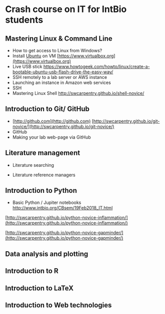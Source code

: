 # Crash course on IT for IntBio students

## Mastering Linux & Command Line
- How to get access to Linux from Windows?
 - Install [Ubuntu](https://www.ubuntu.com) on VM [https://www.virtualbox.org](https://www.virtualbox.org)
 - Live USB stick https://www.howtogeek.com/howto/linux/create-a-bootable-ubuntu-usb-flash-drive-the-easy-way/
 - SSH remotely to a lab server or AWS instance
- Launching an instance in Amazon web services
- SSH
- Mastering Linux Shell http://swcarpentry.github.io/shell-novice/

## Introduction to Git/ GitHub
- [http://github.com](http://github.com)
 [http://swcarpentry.github.io/git-novice/](http://swcarpentry.github.io/git-novice/)
 - GitHub
 - Making your lab web-page via GitHub

## Literature management
- Literature searching

- Literature reference managers

## Introduction to Python

- Basic Python / Jupiter notebooks http://www.intbio.org/CBsem/19Feb2018_IT.html

[http://swcarpentry.github.io/python-novice-inflammation/](http://swcarpentry.github.io/python-novice-inflammation/)

[http://swcarpentry.github.io/python-novice-gapminder/](http://swcarpentry.github.io/python-novice-gapminder/)

## Data analysis and plotting

## Introduction to R

## Introduction to  LaTeX

## Introduction to  Web technologies



